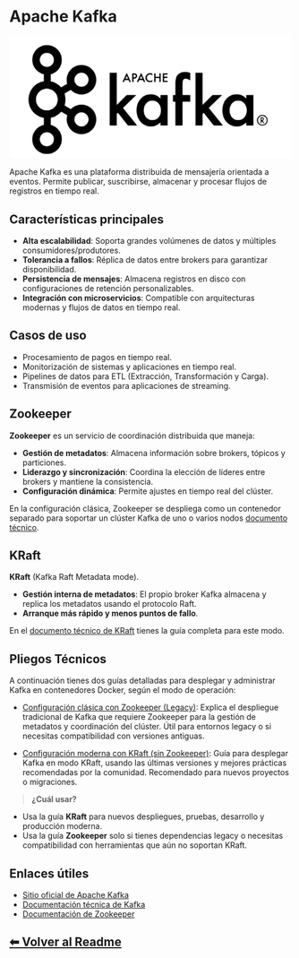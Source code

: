 # Apache Kafka

![raw](../../images/kafka/kafka.png)

Apache Kafka es una plataforma distribuida de mensajería orientada a eventos. Permite publicar, suscribirse, almacenar y procesar flujos de registros en tiempo real.

## Características principales

- **Alta escalabilidad**: Soporta grandes volúmenes de datos y múltiples consumidores/produtores.
- **Tolerancia a fallos**: Réplica de datos entre brokers para garantizar disponibilidad.
- **Persistencia de mensajes**: Almacena registros en disco con configuraciones de retención personalizables.
- **Integración con microservicios**: Compatible con arquitecturas modernas y flujos de datos en tiempo real.

## Casos de uso

- Procesamiento de pagos en tiempo real.
- Monitorización de sistemas y aplicaciones en tiempo real.
- Pipelines de datos para ETL (Extracción, Transformación y Carga).
- Transmisión de eventos para aplicaciones de streaming.

## Zookeeper

**Zookeeper** es un servicio de coordinación distribuida que maneja:

- **Gestión de metadatos**: Almacena información sobre brokers, tópicos y particiones.
- **Liderazgo y sincronización**: Coordina la elección de líderes entre brokers y mantiene la consistencia.
- **Configuración dinámica**: Permite ajustes en tiempo real del clúster.

En la configuración clásica, Zookeeper se despliega como un contenedor separado para soportar un clúster Kafka de uno o varios nodos [documento técnico](../pliegos-tecnicos/kafka-config_zookeeper.md).

## KRaft

**KRaft** (Kafka Raft Metadata mode).

- **Gestión interna de metadatos**: El propio broker Kafka almacena y replica los metadatos usando el protocolo Raft.
- **Arranque más rápido y menos puntos de fallo**.

En el [documento técnico de KRaft](../pliegos-tecnicos/kafka-config_kraft.md) tienes la guía completa para este modo.

## Pliegos Técnicos

A continuación tienes dos guías detalladas para desplegar y administrar Kafka en contenedores Docker, según el modo de operación:

- [Configuración clásica con Zookeeper (Legacy)](../pliegos-tecnicos/kafka-config_zookeeper.md):
  Explica el despliegue tradicional de Kafka que requiere Zookeeper para la gestión de metadatos y coordinación del clúster. Útil para entornos legacy o si necesitas compatibilidad con versiones antiguas.

- [Configuración moderna con KRaft (sin Zookeeper)](../pliegos-tecnicos/kafka-config_kraft.md):
  Guía para desplegar Kafka en modo KRaft, usando las últimas versiones y mejores prácticas recomendadas por la comunidad. Recomendado para nuevos proyectos o migraciones.

> **¿Cuál usar?**

- Usa la guía **KRaft** para nuevos despliegues, pruebas, desarrollo y producción moderna.
- Usa la guía **Zookeeper** solo si tienes dependencias legacy o necesitas compatibilidad con herramientas que aún no soportan KRaft.

## Enlaces útiles

- [Sitio oficial de Apache Kafka](https://kafka.apache.org/)
- [Documentación técnica de Kafka](https://kafka.apache.org/documentation/)
- [Documentación de Zookeeper](https://zookeeper.apache.org/doc/current/)
  
## [⬅ Volver al Readme](../../README.md)
